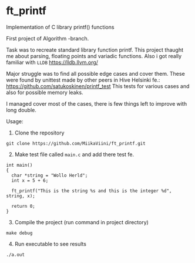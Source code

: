 # ft_printf
Implementation of C library printf() functions

First project of Algorithm -branch.

Task was to recreate standard library function printf.
This project thaught me about parsing, floating points and
variadic functions. Also i got really familiar with `LLDB`
https://lldb.llvm.org/

Major struggle was to find all possible edge cases and cover them.
These were found by unittest made by other peers in Hive Helsinki fe.:
https://github.com/satukoskinen/printf_test
This tests for various cases and also for possible memory leaks.

I managed cover most of the cases, there is few things left to improve
with long double.

Usage:

1. Clone the repository
```
git clone https://github.com/MiikaViini/ft_printf.git
```
2. Make test file called `main.c` and add there test fe.
```
int main() 
{
  char *string = "Wollo Herld";
  int x = 5 + 6;
  
  ft_printf("This is the string %s and this is the integer %d", string, x);
  
  return 0;
}
```
3. Compile the project (run command in project directory)
```
make debug
```
4. Run executable to see results
```
./a.out
```

